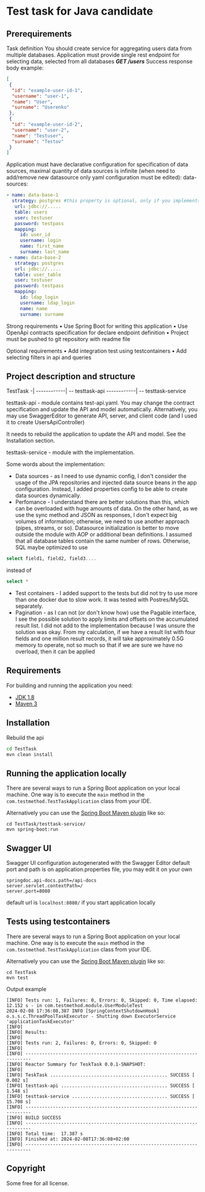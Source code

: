 
# Test task for Java candidate

## Prerequirements

Task definition
You should create service for aggregating users data from multiple databases. Application must
provide single rest endpoint for selecting data, selected from all databases
***GET /users***
Success response body example:
```json
[ 
 {
  "id": "example-user-id-1",
  "username": "user-1",
  "name": "User",
  "surname": "Userenko"
 },
 {
  "id": "example-user-id-2",
  "username": "user-2",
  "name": "Testuser",
  "surname": "Testov"
 }
]
```
Application must have declarative configuration for specification of data sources, maximal quantity
of data sources is infinite (when need to add/remove new datasource only yaml configuration must
be edited):
data-sources:
```yaml
- name: data-base-1
  strategy: postgres #this property is optional, only if you implements multiple database type support (Postgres, ORACLE, MySQL...)
   url: jdbc://.....
   table: users
   user: testuser
   password: testpass
   mapping:
     id: user_id
     username: login
     name: first_name
     surname: last_name
 - name: data-base-2
   strategy: postgres
   url: jdbc://.....
   table: user_table
   user: testuser
   password: testpass
   mapping:
     id: ldap_login
     username: ldap_login
     name: name
     surname: surname
```
  Strong requirements
    • Use Spring Boot for writing this application
    • Use OpenApi contracts specification for declare endpoint definition
    • Project must be pushed to git repository with readme file
  
   Optional requirements
    • Add integration test using testcontainers
    • Add selecting filters in api and queries
    

## Project description and structure

TestTask -|
		          ------------| -- testtask-api
                  ------------| -- testtask-service



testtask-api -  module contains test-api.yaml. You may change the contract specification and update the API and model automatically. Alternatively, you may use SwaggerEditor to generate API, server, and client code (and I used it to create UsersApiController)

It needs to rebuild the application to update the API and model. See the Installation section.

testtask-service - module with the implementation.

Some words about the implementation:  
- Data sources -  as I need to use dynamic config, I don't consider the usage of the JPA repositories and injected data source beans in the app configuration. Instead, I added properties config to be able to create data sources dynamically.
- Perfomance - I understand there are better solutions than this, which can be overloaded with huge amounts of data. On the other hand, as we use the sync method and JSON as responses, I don't expect big volumes of information; otherwise, we need to use another approach (pipes, streams, or so). Datasource initialization is better to move outside the module with AOP or additional bean definitions. I assumed that all database tables contain the same number of rows. Otherwise, SQL  maybe optimized to use 
``` sql
select field1, field2, field3....
```
instead of 
``` sql
select *
```

- Test containers - I added support to the tests but did not try to use more than one docker due to slow work. It was tested with Postres/MySQL separately.
- Pagination - as I can not (or don't know how)  use the Pagable interface,  I see the possible solution to apply limits and offsets on the accumulated result list. I did not add to the implementation because I was unsure the solution was okay. From my calculation, if we have a result list with four fields and one million result records, it will take approximately 0.5G memory to operate, not so much so that if we are sure we have no overload, then it can be applied


## Requirements

For building and running the application you need:

- [JDK 1.8](http://www.oracle.com/technetwork/java/javase/downloads/jdk8-downloads-2133151.html)
- [Maven 3](https://maven.apache.org)

## Installation

Rebuild the api
```sh
cd TestTask 
mvn clean install
```

## Running the application locally

There are several ways to run a Spring Boot application on your local machine. One way is to execute the `main` method in the `com.testmethod.TestTaskApplication` class from your IDE.

Alternatively you can use the [Spring Boot Maven plugin](https://docs.spring.io/spring-boot/docs/current/reference/html/build-tool-plugins-maven-plugin.html) like so:

```shell
cd TestTask/testtask-service/
mvn spring-boot:run
```

## Swagger UI

Swagger UI configuration autogenerated with the Swagger Editor 
default port and path is on application.properties file, you may edit it on your own

```properties
springdoc.api-docs.path=/api-docs  
server.servlet.contextPath=/  
server.port=8080
```
default url is  `localhost:8080/` if you start application locally

## Tests using testcontainers

There are several ways to run a Spring Boot application on your local machine. One way is to execute the `main` method in the `com.testmethod.TestTaskApplication` class from your IDE.

Alternatively you can use the [Spring Boot Maven plugin](https://docs.spring.io/spring-boot/docs/current/reference/html/build-tool-plugins-maven-plugin.html) like so:

```shell
cd TestTask
mvn test
```
Output example
```shell
[INFO] Tests run: 1, Failures: 0, Errors: 0, Skipped: 0, Time elapsed: 12.152 s - in com.testmethod.module.UserModuleTest
2024-02-08 17:36:08,387 INFO [SpringContextShutdownHook] o.s.s.c.ThreadPoolTaskExecutor - Shutting down ExecutorService 'applicationTaskExecutor'
[INFO] 
[INFO] Results:
[INFO] 
[INFO] Tests run: 2, Failures: 0, Errors: 0, Skipped: 0
[INFO] 
[INFO] ------------------------------------------------------------------------
[INFO] Reactor Summary for TeskTask 0.0.1-SNAPSHOT:
[INFO] 
[INFO] TeskTask ........................................... SUCCESS [  0.002 s]
[INFO] testtask-api ....................................... SUCCESS [  1.548 s]
[INFO] testtask-service ................................... SUCCESS [ 15.708 s]
[INFO] ------------------------------------------------------------------------
[INFO] BUILD SUCCESS
[INFO] ------------------------------------------------------------------------
[INFO] Total time:  17.387 s
[INFO] Finished at: 2024-02-08T17:36:08+02:00
[INFO] ------------------------------------------------------------------------
```

## Copyright

Some free for all license.
